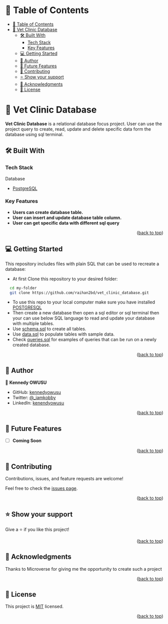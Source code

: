 # 📗 Table of Contents

- [📗 Table of Contents](#-table-of-contents)
- [📖 Vet Clinic Database ](#-vet-clinic-database-)
  - [🛠 Built With ](#-built-with-)
    - [Tech Stack ](#tech-stack-)
    - [Key Features ](#key-features-)
  - [💻 Getting Started ](#-getting-started-)
  - [👥 Author ](#-author-)
  - [🔭 Future Features ](#-future-features-)
  - [🤝 Contributing ](#-contributing-)
  - [⭐️ Show your support ](#️-show-your-support-)
  - [🙏 Acknowledgments ](#-acknowledgments-)
  - [📝 License ](#-license-)


# 📖 Vet Clinic Database <a name="about-project"></a>

**Vet Clinic Database** is a relational database focus project. User can use the project query to create, read, update and delete specific data form the database using sql terminal.

## 🛠 Built With <a name="built-with"></a>

### Tech Stack <a name="tech-stack"></a>
<summary>Database</summary>
  <ul>
    <li><a href="https://reactjs.org/">PostgreSQL</a></li>
  </ul>


### Key Features <a name="key-features"></a>

- **Users can create database table.**
- **User can insert and update database table column.**
- **User can get specific data with different sql query**

<p align="right">(<a href="#readme-top">back to top</a>)</p>


## 💻 Getting Started <a name="getting-started"></a>

This repository includes files with plain SQL that can be used to recreate a database:
- At first Clone this repository to your desired folder:

```sh
  cd my-folder
  git clone https://github.com/raihan2bd/vet_clinic_database.git
```
- To use this repo to your local computer make sure you have installed [POSTGRESQL](https://www.postgresql.org/)
- Then create a new database then open a sql editor or sql terminal then your can use below SQL language to read and update your database with multiple tables.
- Use [schema.sql](./schema.sql) to create all tables.
- Use [data.sql](./data.sql) to populate tables with sample data.
- Check [queries.sql](./queries.sql) for examples of queries that can be run on a newly created database.


<p align="right">(<a href="#readme-top">back to top</a>)</p>

## 👥 Author <a name="authors"></a>

👤 **Kennedy OWUSU**

- GitHub: [kennedyowusu](https://github.com/kennedyowusu)
- Twitter: [@_iamkobby](https://twitter.com/@_iamkobby)
- LinkedIn: [kenendyowusu](https://linkedin.com/in/kenendyowusu)

<p align="right">(<a href="#readme-top">back to top</a>)</p>

## 🔭 Future Features <a name="future-features"></a>

- [ ] **Coming Soon**

<p align="right">(<a href="#readme-top">back to top</a>)</p>

## 🤝 Contributing <a name="contributing"></a>

Contributions, issues, and feature requests are welcome!

Feel free to check the [issues page](../../issues/).

<p align="right">(<a href="#readme-top">back to top</a>)</p>

## ⭐️ Show your support <a name="support"></a>

Give a ⭐️ if you like this project!

<p align="right">(<a href="#readme-top">back to top</a>)</p>

## 🙏 Acknowledgments <a name="acknowledgements"></a>
Thanks to Microverse for giving me the opportunity to create such a project

<p align="right">(<a href="#readme-top">back to top</a>)</p>

## 📝 License <a name="license"></a>

This project is [MIT](./LICENSE) licensed.

<p align="right">(<a href="#readme-top">back to top</a>)</p>